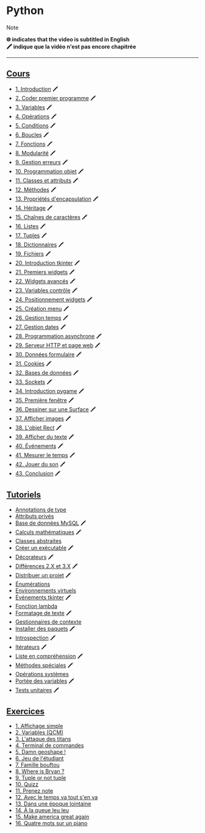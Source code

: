 # Python

> [!NOTE]
> **🌐 indicates that the video is subtitled in English**<br>
> **🖍 indique que la vidéo n'est pas encore chapitrée**

---

## [Cours](https://www.youtube.com/playlist?list=PLrSOXFDHBtfHg8fWBd7sKPxEmahwyVBkC)

+ [1. Introduction](https://www.youtube.com/watch?v=HWxBtxPBCAc) 🖍
+ [2. Coder premier programme](https://www.youtube.com/watch?v=S1SDhbJwfdk) 🖍
+ [3. Variables](https://www.youtube.com/watch?v=nbecRjzVzNg) 🖍
+ [4. Opérations](https://www.youtube.com/watch?v=w-r8SpjhmPQ) 🖍
+ [5. Conditions](https://www.youtube.com/watch?v=T_AsJ0nIeh0) 🖍
+ [6. Boucles](https://www.youtube.com/watch?v=excGUISppC4) 🖍
+ [7. Fonctions](https://www.youtube.com/watch?v=7aOeZ0cYc_Y) 🖍
+ [8. Modularité](https://www.youtube.com/watch?v=A2aD4eQP0qU) 🖍
+ [9. Gestion erreurs](https://www.youtube.com/watch?v=1IqnpaQy8LM) 🖍
+ [10. Programmation objet](https://www.youtube.com/watch?v=s2pnrMKpEp0) 🖍
+ [11. Classes et attributs](https://www.youtube.com/watch?v=91dPooHyNIo) 🖍
+ [12. Méthodes](https://www.youtube.com/watch?v=B-OlnwpVBN4) 🖍
+ [13. Propriétés d'encapsulation](https://www.youtube.com/watch?v=Fs6XsN6masA) 🖍
+ [14. Héritage](https://www.youtube.com/watch?v=jS-S0hbUoQo) 🖍
+ [15. Chaînes de caractères](https://www.youtube.com/watch?v=9oibVKWzXOM) 🖍
+ [16. Listes](https://www.youtube.com/watch?v=AFRdL2hge0o) 🖍
+ [17. Tuples](https://www.youtube.com/watch?v=n54Q-IccZEs) 🖍
+ [18. Dictionnaires](https://www.youtube.com/watch?v=BYDJRsE-N5Y) 🖍
+ [19. Fichiers](https://www.youtube.com/watch?v=gVOYPwjd_8c) 🖍
+ [20. Introduction tkinter](https://www.youtube.com/watch?v=H0BFsl2_St4) 🖍
+ [21. Premiers widgets](https://www.youtube.com/watch?v=JdSqSKrPhSw) 🖍
+ [22. Widgets avancés](https://www.youtube.com/watch?v=hfWE9dT6fgU) 🖍
+ [23. Variables contrôle](https://www.youtube.com/watch?v=lUDF9bureH4) 🖍
+ [24. Positionnement widgets](https://www.youtube.com/watch?v=YGeRTVaBPoc) 🖍
+ [25. Création menu](https://www.youtube.com/watch?v=jGnGnro2vsk) 🖍
+ [26. Gestion temps](https://www.youtube.com/watch?v=C0LmHQkJUs4) 🖍
+ [27. Gestion dates](https://www.youtube.com/watch?v=SXgyLoGA_mY) 🖍
+ [28. Programmation asynchrone](https://www.youtube.com/watch?v=vdjZvxAI5d4) 🖍
+ [29. Serveur HTTP et page web](https://www.youtube.com/watch?v=5PZ03AO-bmA) 🖍
+ [30. Données formulaire](https://www.youtube.com/watch?v=FBW4HTd8ilA) 🖍
+ [31. Cookies](https://www.youtube.com/watch?v=NL5AwnU3akE) 🖍
+ [32. Bases de données](https://www.youtube.com/watch?v=K0zF1GiPrxY) 🖍
+ [33. Sockets](https://www.youtube.com/watch?v=5FqzL9LJkXA) 🖍
+ [34. Introduction pygame](https://www.youtube.com/watch?v=gx4yVcJqBaI) 🖍
+ [35. Première fenêtre](https://www.youtube.com/watch?v=LrcMOeUN1qI) 🖍
+ [36. Dessiner sur une Surface](https://www.youtube.com/watch?v=Bj-SWrrUtS0) 🖍
+ [37. Afficher images](https://www.youtube.com/watch?v=55gDorNewiQ) 🖍
+ [38. L'objet Rect](https://www.youtube.com/watch?v=fHL12YbCY-k) 🖍
+ [39. Afficher du texte](https://www.youtube.com/watch?v=TNiKkU-VJzc) 🖍
+ [40. Événements](https://www.youtube.com/watch?v=Vic8v4MtBNM) 🖍
+ [41. Mesurer le temps](https://www.youtube.com/watch?v=04Unwn9stCM) 🖍
+ [42. Jouer du son](https://www.youtube.com/watch?v=qq8W5tMYb4w) 🖍
+ [43. Conclusion](https://www.youtube.com/watch?v=Miw3Y131nsw) 🖍

## [Tutoriels](https://www.youtube.com/playlist?list=PLrSOXFDHBtfFMB2Qeuej6efzZRvjRdXo8)

+ [Annotations de type](https://www.youtube.com/watch?v=a5HGF_ELI1E)
+ [Attributs privés](https://www.youtube.com/watch?v=Or0D_NUsdmg)
+ [Base de données MySQL](https://www.youtube.com/watch?v=2R-BveCE-so) 🖍
+ [Calculs mathématiques](https://www.youtube.com/watch?v=uwLhuFd7ruA) 🖍
+ [Classes abstraites](https://www.youtube.com/watch?v=zY4WnyEV_Ao)
+ [Créer un exécutable](https://www.youtube.com/watch?v=Jji2ik_AQOg) 🖍
+ [Décorateurs](https://www.youtube.com/watch?v=LiBsVCXAgXI) 🖍
+ [Différences 2.X et 3.X](https://www.youtube.com/watch?v=LU7FSqzVrdc) 🖍
+ [Distribuer un projet](https://www.youtube.com/watch?v=9Sy3AXavfJg) 🖍
+ [Énumérations](https://www.youtube.com/watch?v=HJI5ETooMso)
+ [Environnements virtuels](https://www.youtube.com/watch?v=zW0yI3m7Ydg)
+ [Événements tkinter](https://www.youtube.com/watch?v=yZp6958SkVI) 🖍
+ [Fonction lambda](https://www.youtube.com/watch?v=uWZfob-a1jY)
+ [Formatage de texte](https://www.youtube.com/watch?v=4ApZ80RegNI) 🖍
+ [Gestionnaires de contexte](https://www.youtube.com/watch?v=QnEB7KpywdI)
+ [Installer des paquets](https://www.youtube.com/watch?v=MxvLhp9xJo4) 🖍
+ [Introspection](https://www.youtube.com/watch?v=JKrpRtHBZRk) 🖍
+ [Itérateurs](https://www.youtube.com/watch?v=H9FIOc-bIHU) 🖍
+ [Liste en compréhension](https://www.youtube.com/watch?v=Vf9Wwa1CGgk) 🖍
+ [Méthodes spéciales](https://www.youtube.com/watch?v=XxUasK8f-s0) 🖍
+ [Opérations systèmes](https://www.youtube.com/watch?v=Zx3J6lzfbOI)
+ [Portée des variables](https://www.youtube.com/watch?v=50HJA4KpPqU) 🖍
+ [Tests unitaires](https://www.youtube.com/watch?v=apgReCCAQr4) 🖍

## [Exercices](https://www.youtube.com/playlist?list=PLrSOXFDHBtfEiSgOG1FM4oq-yS24iV4s1)

+ [1. Affichage simple](https://www.youtube.com/watch?v=HVN4qv6Dxdk)
+ [2. Variables (QCM)](https://www.youtube.com/watch?v=7o3y47LYFvE)
+ [3. L'attaque des titans](https://www.youtube.com/watch?v=2VhWLJ_TQ0U)
+ [4. Terminal de commandes](https://www.youtube.com/watch?v=-3v4_AoCeKM)
+ [5. Damn geoshape !](https://www.youtube.com/watch?v=mJwjyE5HSEA)
+ [6. Jeu de l'étudiant](https://www.youtube.com/watch?v=mvWBlzDPcjQ)
+ [7. Famille bouftou](https://www.youtube.com/watch?v=gUXFoGzCzLE)
+ [8. Where is Bryan ?](https://www.youtube.com/watch?v=gmQp9F1oMIE)
+ [9. Tuple or not tuple](https://www.youtube.com/watch?v=FWTezV5QjNk)
+ [10. Quizz](https://www.youtube.com/watch?v=ulSPoAM7DCc)
+ [11. Prenez note](https://www.youtube.com/watch?v=W1gKlpXE2hs)
+ [12. Avec le temps va tout s'en va](https://www.youtube.com/watch?v=er4eJLmY2CU)
+ [13. Dans une époque lointaine](https://www.youtube.com/watch?v=bvj4pgIHQlc)
+ [14. À la queue leu leu](https://www.youtube.com/watch?v=Xw9HSESKqd0)
+ [15. Make america great again](https://www.youtube.com/watch?v=5Y2sQKyhTSc)
+ [16. Quatre mots sur un piano](https://www.youtube.com/watch?v=PXML8zrPFlc)
